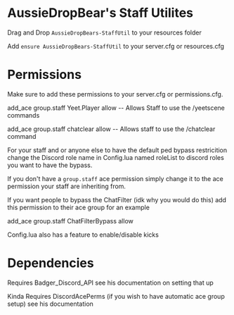 # AussieDropBear's Staff Utilites

Drag and Drop ``AussieDropBears-StaffUtil`` to your resources folder

Add ``ensure AussieDropBears-StaffUtil`` to your server.cfg or resources.cfg

# Permissions

Make sure to add these permissions to your server.cfg or permissions.cfg.

add_ace group.staff Yeet.Player allow -- Allows Staff to use the /yeetscene commands

add_ace group.staff chatclear allow -- Allows staff to use the /chatclear command

<!-- Default Ped Restrciton  -->

For your staff and or anyone else to have the default ped bypass restricition change the Discord role name in Config.lua named roleList to discord roles you want to have the bypass.

If you don't have a ``group.staff`` ace permission simply change it to the ace permission your staff are inheriting from.

<!-- Chat Filtering Permissions -->

If you want people to bypass the ChatFilter (idk why you would do this) add this permission to their ace group for an example

add_ace group.staff ChatFilterBypass allow

Config.lua also has a feature to enable/disable kicks

# Dependencies

Requires Badger_Discord_API see his documentation on setting that up

Kinda Requires DiscordAcePerms (if you wish to have automatic ace group setup) see his documentation
